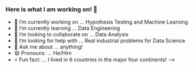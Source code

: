 ### Here is what I am working on! 👋

- 🔭 I’m currently working on ... Hypothesis Testing and Machine Learning
- 🌱 I’m currently learning ... Data Engineering
- 👯 I’m looking to collaborate on ... Data Analysis
- 🤔 I’m looking for help with ... Real industrial problems for Data Science 
- 💬 Ask me about ... anything!
- 😄 Pronouns: ... He/Him
- ⚡ Fun fact: ... I lived in 6 countries in the major four continents!
-->
